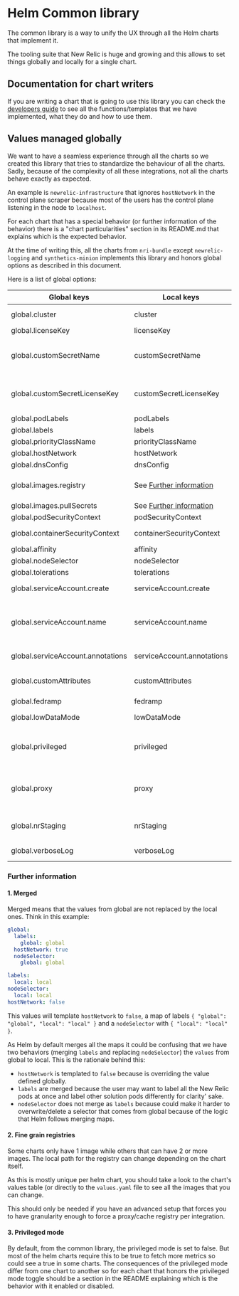 # Helm Common library

The common library is a way to unify the UX through all the Helm charts that implement it.

The tooling suite that New Relic is huge and growing and this allows to set things globally
and locally for a single chart.

## Documentation for chart writers

If you are writing a chart that is going to use this library you can check the [developers guide](/library/common-library/DEVELOPERS.md) to see all
the functions/templates that we have implemented, what they do and how to use them.

## Values managed globally

We want to have a seamless experience through all the charts so we created this library that tries to standardize the behaviour
of all the charts. Sadly, because of the complexity of all these integrations, not all the charts behave exactly as expected.

An example is `newrelic-infrastructure` that ignores `hostNetwork` in the control plane scraper because most of the users has the
control plane listening in the node to `localhost`.

For each chart that has a special behavior (or further information of the behavior) there is a "chart particularities" section
in its README.md that explains which is the expected behavior.

At the time of writing this, all the charts from `nri-bundle` except `newrelic-logging` and `synthetics-minion` implements this
library and honors global options as described in this document.

Here is a list of global options:

| Global keys | Local keys | Default | Merged[<sup>1</sup>](#values-managed-globally-1) | Description |
|-------------|------------|---------|--------------------------------------------------|-------------|
| global.cluster | cluster | `""` |  | Name of the Kubernetes cluster monitored |
| global.licenseKey | licenseKey | `""` |  | This set this license key to use |
| global.customSecretName | customSecretName | `""` |  | In case you don't want to have the license key in you values, this allows you to point to a user created secret to get the key from there |
| global.customSecretLicenseKey | customSecretLicenseKey | `""` |  | In case you don't want to have the license key in you values, this allows you to point to which secret key is the license key located |
| global.podLabels | podLabels | `{}` | yes | Additional labels for chart pods |
| global.labels | labels | `{}` | yes | Additional labels for chart objects |
| global.priorityClassName | priorityClassName | `""` |  | Sets pod's priorityClassName |
| global.hostNetwork | hostNetwork | `false` |  | Sets pod's hostNetwork |
| global.dnsConfig | dnsConfig | `{}` |  | Sets pod's dnsConfig |
| global.images.registry | See [Further information](#values-managed-globally-2) | `""` |  | Changes the registry where to get the images. Useful when there is an internal image cache/proxy |
| global.images.pullSecrets | See [Further information](#values-managed-globally-2) | `[]` | yes | Set secrets to be able to fetch images |
| global.podSecurityContext | podSecurityContext | `{}` |  | Sets security context (at pod level) |
| global.containerSecurityContext | containerSecurityContext | `{}` |  | Sets security context (at container level) |
| global.affinity | affinity | `{}` |  | Sets pod/node affinities |
| global.nodeSelector | nodeSelector | `{}` |  | Sets pod's node selector |
| global.tolerations | tolerations | `[]` |  | Sets pod's tolerations to node taints |
| global.serviceAccount.create | serviceAccount.create | `true` |  | Configures if the service account should be created or not |
| global.serviceAccount.name | serviceAccount.name | name of the release |  | Change the name of the service account. This is honored if you disable on this cahrt the creation of the service account so you can use your own. |
| global.serviceAccount.annotations | serviceAccount.annotations | `{}` | yes | Add these annotations to the service account we create |
| global.customAttributes | customAttributes | `{}` |  | Adds extra attributes to the cluster and all the metrics emitted to the backend |
| global.fedramp | fedramp | `false` |  | Enables FedRAMP |
| global.lowDataMode | lowDataMode | `false` |  | Reduces number of metrics sent in order to reduce costs |
| global.privileged | privileged | Depends on the chart |  | In each integration it has different behavior. See [Further information](#values-managed-globally-3) but all aims to send less metrics to the backend to try to save costs |
| global.proxy | proxy | `""` |  | Configures the integration to send all HTTP/HTTPS request through the proxy in that URL. The URL should have a standard format like `https://user:password@hostname:port` |
| global.nrStaging | nrStaging | `false` |  | Send the metrics to the staging backend. Requires a valid staging license key |
| global.verboseLog | verboseLog | `false` |  | Sets the debug logs to this integration or all integrations if it is set globally |

### Further information
<a name="values-managed-globally-1"></a>
#### 1. Merged

Merged means that the values from global are not replaced by the local ones. Think in this example:
```yaml
global:
  labels:
    global: global
  hostNetwork: true
  nodeSelector:
    global: global

labels:
  local: local
nodeSelector:
  local: local
hostNetwork: false
```

This values will template `hostNetwork` to `false`, a map of labels `{ "global": "global", "local": "local" }` and a `nodeSelector` with
`{ "local": "local" }`.

As Helm by default merges all the maps it could be confusing that we have two behaviors (merging `labels` and replacing `nodeSelector`)
the `values` from global to local. This is the rationale behind this:
* `hostNetwork` is templated to `false` because is overriding the value defined globally.
* `labels` are merged because the user may want to label all the New Relic pods at once and label other solution pods differently for
  clarity' sake.
* `nodeSelector` does not merge as `labels` because could make it harder to overwrite/delete a selector that comes from global because
  of the logic that Helm follows merging maps.

<a name="values-managed-globally-2"></a>
#### 2. Fine grain registries

Some charts only have 1 image while others that can have 2 or more images. The local path for the registry can change depending
on the chart itself.

As this is mostly unique per helm chart, you should take a look to the chart's values table (or directly to the `values.yaml` file to see all the
images that you can change.

This should only be needed if you have an advanced setup that forces you to have granularity enough to force a proxy/cache registry per integration.


<a name="values-managed-globally-3"></a>
#### 3. Privileged mode

By default, from the common library, the privileged mode is set to false. But most of the helm charts require this to be true to fetch more
metrics so could see a true in some charts. The consequences of the privileged mode differ from one chart to another so for each chart that
honors the privileged mode toggle should be a section in the README explaining which is the behavior with it enabled or disabled.
